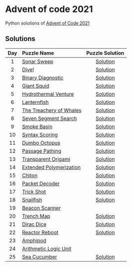 # Advent of code 2021

Python solutions of [Advent of Code 2021](https://adventofcode.com/2021) 

## Solutions

| Day | Puzzle Name | Puzzle Solution|
|:---:|:---|:---:|
| 1 | [Sonar Sweep](https://adventofcode.com/2021/day/1) | [Solution](./sonar_sweep.py) |
| 2 | [Dive!](https://adventofcode.com/2021/day/2) | [Solution](./dive.py) | 
| 3 | [Binary Diagnostic](https://adventofcode.com/2021/day/3) | [Solution](./binary_diagnostic.py) | 
| 4 | [Giant Squid](https://adventofcode.com/2021/day/4) | [Solution](./giant_squid.py) |
| 5 | [Hydrothermal Venture](https://adventofcode.com/2021/day/5) | [Solution](./hydrothermal_venture.py) |
| 6 | [Lanternfish](https://adventofcode.com/2021/day/6) | [Solution](./lanternfish.py) |
| 7 | [The Treachery of Whales](https://adventofcode.com/2021/day/7) | [Solution](./treachery_of_whales.py) |
| 8 | [Seven Segment Search](https://adventofcode.com/2021/day/8) | [Solution](./seven_segment_search.py) |
| 9 | [Smoke Basin](https://adventofcode.com/2021/day/9) | [Solution](./day-09/smoke_basin.py) | 
| 10 | [Syntax Scoring](https://adventofcode.com/2021/day/10) | [Solution](./syntax_scoring.py) | 
| 11 | [Dumbo Octopus](https://adventofcode.com/2021/day/11) | [Solution](./dumbo_octopus.py) |
| 12 | [Passage Pathing](https://adventofcode.com/2021/day/12) | [Solution](./passage_pathing.py) |
| 13 | [Transparent Origami](https://adventofcode.com/2021/day/13) | [Solution](./transparent_origami.py) |
| 14 | [Extended Polymerization](https://adventofcode.com/2021/day/14) | [Solution](./day-14/extended_polymerization.py) |
| 15 | [Chiton](https://adventofcode.com/2021/day/15) | [Solution](./chiton.py) |
| 16 | [Packet Decoder](https://adventofcode.com/2021/day/16) | [Solution](./packet_decoder.py) |
| 17 | [Trick Shot](https://adventofcode.com/2021/day/17) | [Solution](./trick_shot.py) | 
| 18 | [Snailfish](https://adventofcode.com/2021/day/18) | [Solution](./snailfish.py) |
| 19 | [Beacon Scanner](https://adventofcode.com/2021/day/19) | | 
| 20 | [Trench Map](https://adventofcode.com/2021/day/20) | [Solution](./trench_map.py) |
| 21 | [Dirac Dice](https://adventofcode.com/2021/day/21) | [Solution](./dirac_dice.py) | 
| 22 | [Reactor Reboot](https://adventofcode.com/2021/day/22) | [Solution](./reactor_reboot.py) | 
| 23 | [Amphipod](https://adventofcode.com/2021/day/23) | |
| 24 | [Arithmetic Logic Unit](https://adventofcode.com/2021/day/24) | |
| 25 | [Sea Cucumber](https://adventofcode.com/2021/day/25) | [Solution](./sea_cucumber.py) | 
